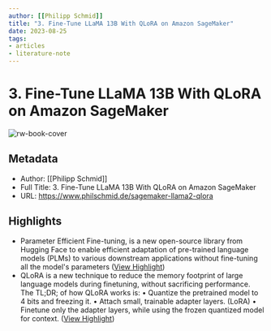 ```yaml
---
author: [[Philipp Schmid]]
title: "3. Fine-Tune LLaMA 13B With QLoRA on Amazon SageMaker"
date: 2023-08-25
tags: 
- articles
- literature-note
---
```

# 3. Fine-Tune LLaMA 13B With QLoRA on Amazon SageMaker

![rw-book-cover](https://www.philschmid.de/static/blog/sagemaker-llama2-qlora/thumbnail.jpg)

## Metadata
- Author: [[Philipp Schmid]]
- Full Title: 3. Fine-Tune LLaMA 13B With QLoRA on Amazon SageMaker
- URL: https://www.philschmid.de/sagemaker-llama2-qlora

## Highlights
- Parameter Efficient Fine-tuning, is a new open-source library from Hugging Face to enable efficient adaptation of pre-trained language models (PLMs) to various downstream applications without fine-tuning all the model's parameters ([View Highlight](https://read.readwise.io/read/01h5q363sryqytrc465zjz76cp))
- QLoRA is a new technique to reduce the memory footprint of large language models during finetuning, without sacrificing performance. The TL;DR; of how QLoRA works is:
  • Quantize the pretrained model to 4 bits and freezing it.
  • Attach small, trainable adapter layers. (LoRA)
  • Finetune only the adapter layers, while using the frozen quantized model for context. ([View Highlight](https://read.readwise.io/read/01h5q385mhse2bpdcwtwp0d95r))
